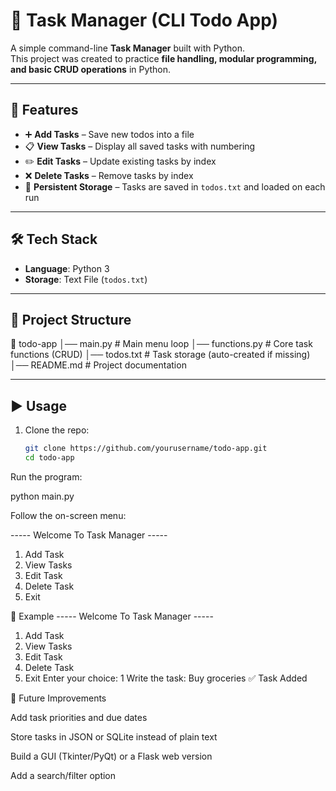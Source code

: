 # 📝 Task Manager (CLI Todo App)

A simple command-line **Task Manager** built with Python.  
This project was created to practice **file handling, modular programming, and basic CRUD operations** in Python.

---

## 🚀 Features
- ➕ **Add Tasks** – Save new todos into a file  
- 📋 **View Tasks** – Display all saved tasks with numbering  
- ✏️ **Edit Tasks** – Update existing tasks by index  
- ❌ **Delete Tasks** – Remove tasks by index  
- 💾 **Persistent Storage** – Tasks are saved in `todos.txt` and loaded on each run  

---

## 🛠️ Tech Stack
- **Language**: Python 3  
- **Storage**: Text File (`todos.txt`)  

---

## 📂 Project Structure
📁 todo-app
│── main.py # Main menu loop
│── functions.py # Core task functions (CRUD)
│── todos.txt # Task storage (auto-created if missing)
│── README.md # Project documentation


---

## ▶️ Usage

1. Clone the repo:
   ```bash
   git clone https://github.com/yourusername/todo-app.git
   cd todo-app


Run the program:

python main.py


Follow the on-screen menu:

----- Welcome To Task Manager -----
1. Add Task
2. View Tasks
3. Edit Task
4. Delete Task
5. Exit

📸 Example
----- Welcome To Task Manager -----
1. Add Task
2. View Tasks
3. Edit Task
4. Delete Task
5. Exit
Enter your choice: 1
Write the task: Buy groceries
✅ Task Added

🌟 Future Improvements

Add task priorities and due dates

Store tasks in JSON or SQLite instead of plain text

Build a GUI (Tkinter/PyQt) or a Flask web version

Add a search/filter option
